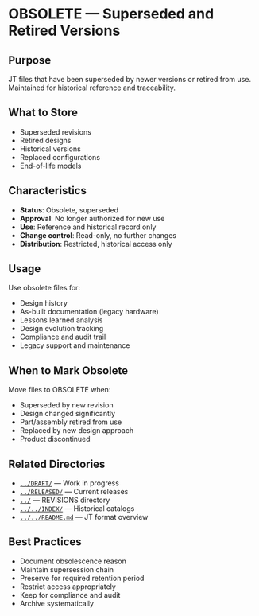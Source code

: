 # OBSOLETE — Superseded and Retired Versions

## Purpose

JT files that have been superseded by newer versions or retired from use. Maintained for historical reference and traceability.

## What to Store

- Superseded revisions
- Retired designs
- Historical versions
- Replaced configurations
- End-of-life models

## Characteristics

- **Status**: Obsolete, superseded
- **Approval**: No longer authorized for new use
- **Use**: Reference and historical record only
- **Change control**: Read-only, no further changes
- **Distribution**: Restricted, historical access only

## Usage

Use obsolete files for:
- Design history
- As-built documentation (legacy hardware)
- Lessons learned analysis
- Design evolution tracking
- Compliance and audit trail
- Legacy support and maintenance

## When to Mark Obsolete

Move files to OBSOLETE when:
- Superseded by new revision
- Design changed significantly
- Part/assembly retired from use
- Replaced by new design approach
- Product discontinued

## Related Directories

- [`../DRAFT/`](../DRAFT/) — Work in progress
- [`../RELEASED/`](../RELEASED/) — Current releases
- [`../`](../) — REVISIONS directory
- [`../../INDEX/`](../../INDEX/) — Historical catalogs
- [`../../README.md`](../../README.md) — JT format overview

## Best Practices

- Document obsolescence reason
- Maintain supersession chain
- Preserve for required retention period
- Restrict access appropriately
- Keep for compliance and audit
- Archive systematically
